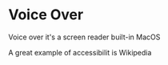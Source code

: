 # Voice Over

Voice over it's a screen reader built-in MacOS

A great example of accessibilit is Wikipedia